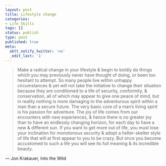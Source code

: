 ```yaml
---
layout: post
title: Lifestyle change
categories:
- Life Skills
tags: []
status: publish
type: post
published: true
meta:
  aktt_notify_twitter: 'no'
  _edit_last: '1'
---
```

<blockquote>Make a radical change in your lifestyle &amp; begin to boldly do things which you may previously never have thought of doing, or been too hesitant to attempt. So many people live within unhappy circumstances &amp; yet will not take the initiative to change their situation because they are conditioned to a life of security, conformity, &amp; conservation, all of which may appear to give one peace of mind, but in reality nothing is more damaging to the adventurous spirit within a man than a secure future. The very basic core of a man’s living spirit is his passion for adventure. The joy of life comes from our encounters with new experiences, &amp; hence there is no greater joy than to have an endlessly changing horizon, for each day to have a new &amp; different sun. If you want to get more out of life, you must lose your inclination for monotonous security &amp; adopt a helter-skelter style of life that will at first appear to you to be crazy. But once you become accustomed to such a life you will see its full meaning &amp; its incredible beauty.</blockquote>
— Jon Krakauer, Into the Wild
